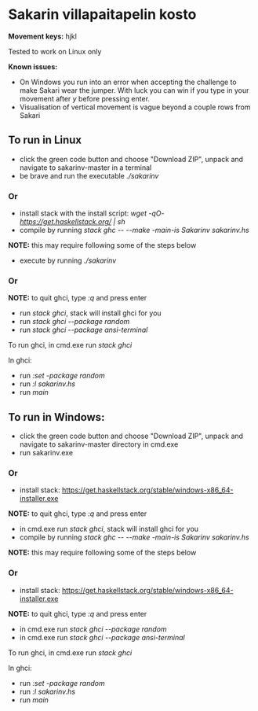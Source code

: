 # Sakarin villapaitapelin kosto

**Movement keys:** hjkl

Tested to work on Linux only

**Known issues:** 
  - On Windows you run into an error when accepting the challenge to make Sakari wear the jumper. With luck you can win if you type in your movement after *y* before pressing enter.
  - Visualisation of vertical movement is vague beyond a couple rows from Sakari

## To run in Linux

  - click the green code button and choose "Download ZIP", unpack and navigate to sakarinv-master in a terminal
  - be brave and run the executable *./sakarinv*

### **Or**

  - install stack with the install script: *wget -qO- https://get.haskellstack.org/ | sh*
  - compile by running *stack ghc -- --make -main-is Sakarinv sakarinv.hs*
  
  **NOTE:** this may require following some of the steps below
  
  - execute by running *./sakarinv*
 
### **Or**

  **NOTE:** to quit ghci, type *:q* and press enter
      
  - run *stack ghci*, stack will install ghci for you
  - run *stack ghci --package random*
  - run *stack ghci --package ansi-terminal*

To run ghci, in cmd.exe run *stack ghci*

  In ghci:
  
  - run *:set -package random*
  - run *:l sakarinv.hs*
  - run *main*

## To run in Windows: 

  - click the green code button and choose "Download ZIP", unpack and navigate to sakarinv-master directory in cmd.exe
  - run sakarinv.exe
  
### **Or**

  - install stack: https://get.haskellstack.org/stable/windows-x86_64-installer.exe

  **NOTE:** to quit ghci, type *:q* and press enter

  - in cmd.exe run *stack ghci*, stack will install ghci for you
  - compile by running *stack ghc -- --make -main-is Sakarinv sakarinv.hs*
  
  **NOTE:** this may require following some of the steps below

### **Or**

  - install stack: https://get.haskellstack.org/stable/windows-x86_64-installer.exe

  **NOTE:** to quit ghci, type *:q* and press enter
  
  - in cmd.exe run *stack ghci --package random*
  - in cmd.exe run *stack ghci --package ansi-terminal*

To run ghci, in cmd.exe run *stack ghci*

  In ghci:
  
  - run *:set -package random*
  - run *:l sakarinv.hs*
  - run *main*
